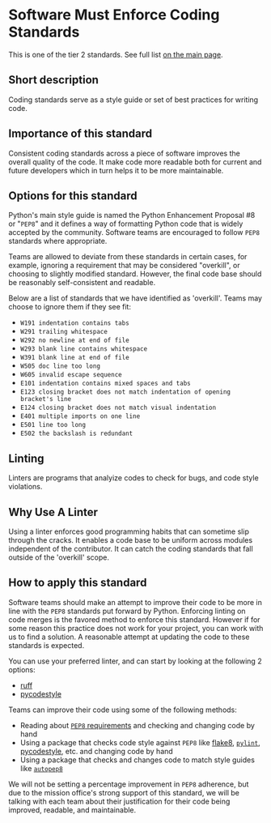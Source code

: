 # Software Must Enforce Coding Standards

This is one of the tier 2 standards. See full list [on the main page](../README.md).

## Short description

Coding standards serve as a style guide or set of best practices for writing code.

## Importance of this standard

Consistent coding standards across a piece of software improves the overall quality of the code. It make code more readable both for current and future developers which in turn helps it to be more maintainable.

## Options for this standard

Python's main style guide is named the Python Enhancement Proposal #8 or "`PEP8`" and it defines a way of formatting Python code that is widely accepted by the community. Software teams are encouraged to follow `PEP8` standards where appropriate.

Teams are allowed to deviate from these standards in certain cases, for example, ignoring a requirement that may be considered "overkill", or choosing to slightly modified standard. However, the final code base should be reasonably self-consistent and readable.

Below are a list of standards that we have identified as 'overkill'.  Teams may choose to ignore them if they see fit:
- `W191 indentation contains tabs`
- `W291 trailing whitespace`
- `W292 no newline at end of file`
- `W293 blank line contains whitespace`
- `W391 blank line at end of file`
- `W505 doc line too long`
- `W605 invalid escape sequence`
- `E101 indentation contains mixed spaces and tabs`
- `E123 closing bracket does not match indentation of opening bracket's line`
- `E124 closing bracket does not match visual indentation`
- `E401 multiple imports on one line`
- `E501 line too long`
- `E502 the backslash is redundant`

## Linting

Linters are programs that analyize codes to check for bugs, and code style violations.

## Why Use A Linter

Using a linter enforces good programming habits that can sometime slip through the cracks. It enables a code base to be uniform across modules independent of the contributor. It can catch the coding standards that fall outside of the 'overkill' scope.

## How to apply this standard

Software teams should make an attempt to improve their code to be more in line with the `PEP8` standards put forward by Python. Enforcing linting on code merges is the favored method to enforce this standard.  However if for some reason this practice does not work for your project, you can work with us to find a solution.  A reasonable attempt at updating the code to these standards is expected.  

You can use your preferred linter, and can start by looking at the following 2 options:

- [ruff](https://pypi.org/project/ruff/)
- [pycodestyle](https://pypi.org/project/pycodestyle/)

Teams can improve their code using some of the following methods:

- Reading about [`PEP8` requirements](https://www.python.org/dev/peps/pep-0008/) and checking and changing code by hand
- Using a package that checks code style against `PEP8` like [flake8](https://flake8.pycqa.org/en/latest/), [`pylint`](https://www.pylint.org/), [pycodestyle](https://pep8.readthedocs.io/en/latest/intro.html), etc. and changing code by hand
- Using a package that checks and changes code to match style guides like [`autopep8`](https://pep8.readthedocs.io/en/latest/intro.html)

We will not be setting a percentage improvement in `PEP8` adherence, but due to the mission office's strong support of this standard, we will be talking with each team about their justification for their code being improved, readable, and maintainable.
